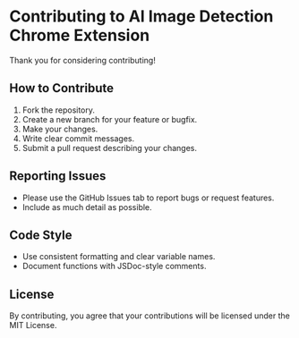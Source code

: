 # Contributing to AI Image Detection Chrome Extension

Thank you for considering contributing!

## How to Contribute

1. Fork the repository.
2. Create a new branch for your feature or bugfix.
3. Make your changes.
4. Write clear commit messages.
5. Submit a pull request describing your changes.

## Reporting Issues

- Please use the GitHub Issues tab to report bugs or request features.
- Include as much detail as possible.

## Code Style

- Use consistent formatting and clear variable names.
- Document functions with JSDoc-style comments.

## License

By contributing, you agree that your contributions will be licensed under the MIT License.